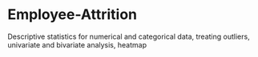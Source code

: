 # Employee-Attrition
Descriptive statistics for numerical and categorical data, 
treating outliers, 
univariate and bivariate analysis, 
heatmap
